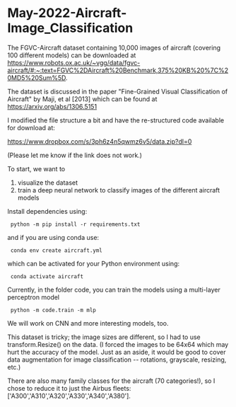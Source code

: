 # May-2022-Aircraft-Image_Classification

The FGVC-Aircraft dataset containing 10,000 images of aircraft (covering 100 different models) can be downloaded at 
https://www.robots.ox.ac.uk/~vgg/data/fgvc-aircraft/#:~:text=FGVC%2DAircraft%20Benchmark,375%20KB%20%7C%20MD5%20Sum%5D.

The dataset is discussed in the paper "Fine-Grained Visual Classification of Aircraft" by Maji, et al [2013] which can be found at https://arxiv.org/abs/1306.5151

I modified the file structure a bit and have the re-structured code available for download at:

https://www.dropbox.com/s/3ph6z4n5qwmz6v5/data.zip?dl=0

(Please let me know if the link does not work.)

To start, we want to 
1. visualize the dataset
2. train a deep neural network to classify images of the different aircraft models

Install dependencies using:

<code> python -m pip install -r requirements.txt </code>

and if you are using conda use:

<code> conda env create aircraft.yml </code>

which can be activated for your Python environment using: 

<code> conda activate aircraft </code>

Currently, in the folder code, you can train the models using a multi-layer perceptron model

<code> python -m code.train -m mlp </code>

We will work on CNN and more interesting models, too.

This dataset is tricky; the image sizes are different, so I had to use transform.Resize() on the data. (I forced the images to be 64x64 which may hurt the accuracy of the model. Just as an aside, it would be good to cover data augmentation for image classification -- rotations, grayscale, resizing, etc.) 

There are also many family classes for the aircraft (70 categories!), so I chose to reduce it to just the Airbus fleets: ['A300','A310','A320','A330','A340','A380'].

